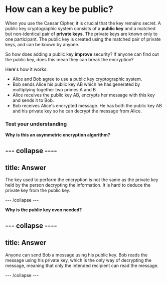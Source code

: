 # How can a key be public?

When you use the Caesar Cipher, it is crucial that the key remains secret. A public key cryptographic system consists of a **public key** and a matched but non-identical pair of **private keys**. The private keys are known only to one participant. The public key is created using the matched pair of private keys, and can be known by anyone.

So how does adding a public key __improve__ security? If anyone can find out the public key, does this mean they can break the encryption?

Here's how it works:

- Alice and Bob agree to use a public key cryptographic system.
- Bob sends Alice his public key AB which he has generated by multiplying together two primes A and B
- Alice receives the public key AB, encrypts her message with this key and sends it to Bob.
- Bob receives Alice's encrypted message. He has both the public key AB and his private key so he can decrypt the message from Alice.

### Test your understanding

**Why is this an asymmetric encryption algorithm?**


--- collapse ----
---
title: Answer
---

The key used to perform the encryption is not the same as the private key held by the person decrypting the information. It is hard to deduce the private key from the public key.

--- /collapse ---

**Why is the public key even needed?**


--- collapse ----
---
title: Answer
---
Anyone can send Bob a message using his public key. Bob reads the message using his private key, which is the only way of decrypting the message, meaning that only the intended recipient can read the message.

--- /collapse ---
